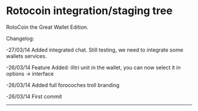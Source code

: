 Rotocoin integration/staging tree
================================

RotoCoin the Great Wallet Edition.

Changelog:


-27/03/14 Added integrated chat. Still testing, we need to integrate some wallets services.

-26/03/14 Feature Added: ilitri unit in the wallet, you can now select it in options -> interface

-26/03/14 Added full forocoches troll branding

-26/03/14 First commit

***
